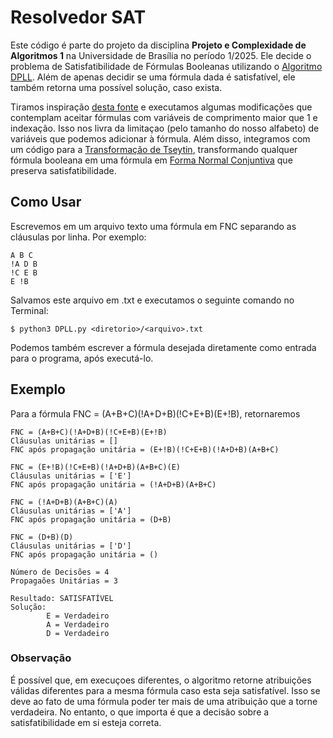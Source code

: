 # Resolvedor SAT
Este código é parte do projeto da disciplina **Projeto e Complexidade de Algoritmos 1** na Universidade de Brasília no período 1/2025. Ele decide o problema de Satisfatibilidade de Fórmulas Booleanas utilizando o [Algoritmo DPLL](https://en.wikipedia.org/wiki/DPLL_algorithm). Além de apenas decidir se uma fórmula dada é satisfatível, ele também retorna uma possível solução, caso exista.

Tiramos inspiração [desta fonte](https://github.com/safwankdb/SAT-Solver-using-DPLL) e executamos algumas modificações que contemplam aceitar fórmulas com variáveis de comprimento maior que 1 e indexação. Isso nos livra da limitaçao (pelo tamanho do nosso alfabeto) de variáveis que podemos adicionar à fórmula. Além disso, integramos com um código para a [Transformação de Tseytin](https://pt.wikipedia.org/wiki/Transformação_de_Tseytin), transformando qualquer fórmula booleana em uma fórmula em [Forma Normal Conjuntiva](https://en.wikipedia.org/wiki/Conjunctive_normal_form) que preserva satisfatibilidade.  

## Como Usar
Escrevemos em um arquivo texto uma fórmula em FNC separando as cláusulas por linha. Por exemplo:
```
A B C
!A D B
!C E B
E !B
```
Salvamos este arquivo em .txt e executamos o seguinte comando no Terminal:

```
$ python3 DPLL.py <diretorio>/<arquivo>.txt
```

Podemos também escrever a fórmula desejada diretamente como entrada para o programa, após executá-lo.

## Exemplo

Para a fórmula FNC = (A+B+C)(!A+D+B)(!C+E+B)(E+!B), retornaremos

```
FNC = (A+B+C)(!A+D+B)(!C+E+B)(E+!B)
Cláusulas unitárias = []
FNC após propagação unitária = (E+!B)(!C+E+B)(!A+D+B)(A+B+C)

FNC = (E+!B)(!C+E+B)(!A+D+B)(A+B+C)(E)
Cláusulas unitárias = ['E']
FNC após propagação unitária = (!A+D+B)(A+B+C)

FNC = (!A+D+B)(A+B+C)(A)
Cláusulas unitárias = ['A']
FNC após propagação unitária = (D+B)

FNC = (D+B)(D)
Cláusulas unitárias = ['D']
FNC após propagação unitária = ()

Número de Decisões = 4
Propagaões Unitárias = 3

Resultado: SATISFATÍVEL
Solução:
		E = Verdadeiro
		A = Verdadeiro
		D = Verdadeiro
```

### Observação
É possível que, em execuçoes diferentes, o algoritmo retorne atribuições válidas diferentes para a mesma fórmula caso esta seja satisfatível. Isso se deve ao fato de uma fórmula poder ter mais de uma atribuição que a torne verdadeira. No entanto, o que importa é que a decisão sobre a satisfatibilidade em si esteja correta.
